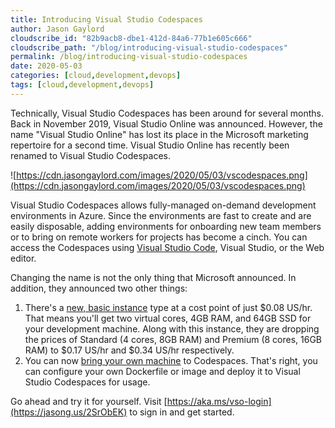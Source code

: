 ```yaml
---
title: Introducing Visual Studio Codespaces
author: Jason Gaylord
cloudscribe_id: "82b9acb8-dbe1-412d-84a6-77b1e605c666"
cloudscribe_path: "/blog/introducing-visual-studio-codespaces"
permalink: /blog/introducing-visual-studio-codespaces
date: 2020-05-03
categories: [cloud,development,devops]
tags: [cloud,development,devops]
---
```


Technically, Visual Studio Codespaces has been around for several months. Back in November 2019, Visual Studio Online was announced. However, the name "Visual Studio Online" has lost its place in the Microsoft marketing repertoire for a second time. Visual Studio Online has recently been renamed to Visual Studio Codespaces. 

![https://cdn.jasongaylord.com/images/2020/05/03/vscodespaces.png](https://cdn.jasongaylord.com/images/2020/05/03/vscodespaces.png)

Visual Studio Codespaces allows fully-managed on-demand development environments in Azure. Since the environments are fast to create and are easily disposable, adding environments for onboarding new team members or to bring on remote workers for projects has become a cinch. You can access the Codespaces using [Visual Studio Code](https://jasong.us/code), Visual Studio, or the Web editor.

Changing the name is not the only thing that Microsoft announced. In addition, they announced two other things:

1. There's a [new, basic instance](https://jasong.us/3bVNKKP) type at a cost point of just $0.08 US/hr. That means you'll get two virtual cores, 4GB RAM, and 64GB SSD for your development machine. Along with this instance, they are dropping the prices of Standard (4 cores, 8GB RAM) and Premium (8 cores, 16GB RAM) to $0.17 US/hr and $0.34 US/hr respectively.
2. You can now [bring your own machine](https://jasong.us/3d7Wnlo) to Codespaces. That's right, you can configure your own Dockerfile or image and deploy it to Visual Studio Codespaces for usage.

Go ahead and try it for yourself. Visit [https://aka.ms/vso-login](https://jasong.us/2SrObEK) to sign in and get started.